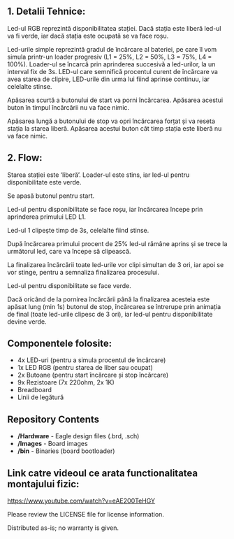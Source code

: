 ## 1. Detalii Tehnice:
  Led-ul RGB reprezintă disponibilitatea stației. Dacă stația este liberă led-ul va fi verde, iar dacă stația este ocupată se va face roșu.

  Led-urile simple reprezintă gradul de încărcare al bateriei, pe care îl vom simula printr-un loader progresiv (L1 = 25%, L2 = 50%, L3 = 75%, L4 = 100%). Loader-ul se încarcă prin aprinderea succesivă a led-urilor, la un interval fix de 3s. LED-ul care semnifică procentul curent de încărcare va avea starea de clipire, LED-urile din urma lui fiind aprinse continuu, iar celelalte stinse.

  Apăsarea scurtă a butonului de start va porni încărcarea. Apăsarea acestui buton în timpul încărcării nu va face nimic.

  Apăsarea lungă a butonului de stop va opri încărcarea forțat și va reseta stația la starea liberă. Apăsarea acestui buton cât timp stația este liberă nu va face nimic.

  ## 2. Flow:
  Starea stației este ‘liberă’. Loader-ul este stins, iar led-ul pentru disponibilitate este verde.

  Se apasă butonul pentru start.

  Led-ul pentru disponibilitate se face roșu, iar încărcarea începe prin aprinderea primului LED L1.

  Led-ul 1 clipește timp de 3s, celelalte fiind stinse.

  După încărcarea primului procent de 25% led-ul rămâne aprins și se trece la următorul led, care va începe să clipească.

  La finalizarea încărcării toate led-urile vor clipi simultan de 3 ori, iar apoi se vor stinge, pentru a semnaliza finalizarea procesului.

  Led-ul pentru disponibilitate se face verde.

  Dacă oricând de la pornirea încărcării până la finalizarea acesteia este apăsat lung (min 1s) butonul de stop, încărcarea se întrerupe prin animația de final (toate led-urile clipesc de 3 ori), iar led-ul pentru disponibilitate devine verde.



## Componentele folosite:
  - 4x LED-uri (pentru a simula procentul de încărcare)
  - 1x LED RGB (pentru starea de liber sau ocupat)
  - 2x Butoane (pentru start încărcare și stop încărcare)
  - 9x Rezistoare (7x 220ohm, 2x 1K)
  - Breadboard
  - Linii de legătură

## Repository Contents

* **/Hardware** - Eagle design files (.brd, .sch)
* **/Images** - Board images
* **/bin** - Binaries (board bootloader)

## Link catre videoul ce arata functionalitatea montajului fizic:
  https://www.youtube.com/watch?v=eAE200TeHGY

Please review the LICENSE file for license information. 

Distributed as-is; no warranty is given.
